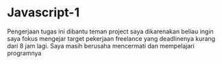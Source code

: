 # Javascript-1
Pengerjaan tugas ini dibantu teman project saya dikarenakan beliau ingin saya fokus mengejar target pekerjaan freelance yang 
deadlinenya kurang dari 8 jam lagi. Saya masih berusaha mencermati dan mempelajari programnya
